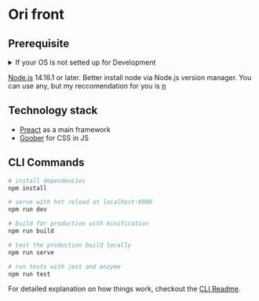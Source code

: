 # Ori front

## Prerequisite
<details>
  <summary>If your OS is not setted up for Development</summary>
  
  - [Brew](https://brew.sh) (Mac OS only. On a Windows use `curl` / `wget`, on a Linux  you already have awesome `apt`)
  - [Git](https://git-scm.com/download)
  - Code Editor, your prefered, but [VSCode](https://code.visualstudio.com) suits better
</details>

[Node.js](https://nodejs.org/en/) 14.16.1 or later. Better install node via Node.js version manager. You can use any, but my reccomendation for you is [n](https://github.com/tj/n)

## Technology  stack

- [Preact](https://preactjs.com) as a main framework
- [Goober](https://github.com/cristianbote/goober) for CSS in JS

## CLI Commands

``` bash
# install dependencies
npm install

# serve with hot reload at localhost:8080
npm run dev

# build for production with minification
npm run build

# test the production build locally
npm run serve

# run tests with jest and enzyme
npm run test
```

For detailed explanation on how things work, checkout the [CLI Readme](https://github.com/developit/preact-cli/blob/master/README.md).
